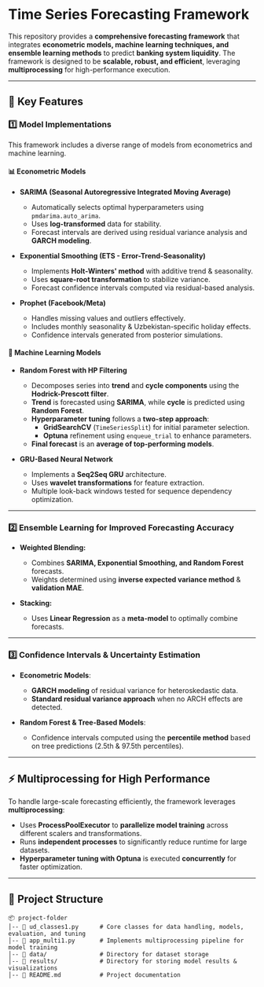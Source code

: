 # **Time Series Forecasting Framework**

This repository provides a **comprehensive forecasting framework** that integrates **econometric models, machine learning techniques, and ensemble learning methods** to predict **banking system liquidity**. The framework is designed to be **scalable, robust, and efficient**, leveraging **multiprocessing** for high-performance execution.

---

## **📌 Key Features**

### **1️⃣ Model Implementations**
This framework includes a diverse range of models from econometrics and machine learning.

#### **📊 Econometric Models**
- **SARIMA (Seasonal Autoregressive Integrated Moving Average)**  
  - Automatically selects optimal hyperparameters using `pmdarima.auto_arima`.  
  - Uses **log-transformed** data for stability.  
  - Forecast intervals are derived using residual variance analysis and **GARCH modeling**.

- **Exponential Smoothing (ETS - Error-Trend-Seasonality)**  
  - Implements **Holt-Winters' method** with additive trend & seasonality.  
  - Uses **square-root transformation** to stabilize variance.  
  - Forecast confidence intervals computed via residual-based analysis.

- **Prophet (Facebook/Meta)**  
  - Handles missing values and outliers effectively.  
  - Includes monthly seasonality & Uzbekistan-specific holiday effects.  
  - Confidence intervals generated from posterior simulations.

#### **🤖 Machine Learning Models**
- **Random Forest with HP Filtering**  
  - Decomposes series into **trend** and **cycle components** using the **Hodrick-Prescott filter**.  
  - **Trend** is forecasted using **SARIMA**, while **cycle** is predicted using **Random Forest**.  
  - **Hyperparameter tuning** follows a **two-step approach**:
    - **GridSearchCV** (`TimeSeriesSplit`) for initial parameter selection.
    - **Optuna** refinement using `enqueue_trial` to enhance parameters.
  - **Final forecast** is an **average of top-performing models**.

- **GRU-Based Neural Network**  
  - Implements a **Seq2Seq GRU** architecture.  
  - Uses **wavelet transformations** for feature extraction.  
  - Multiple look-back windows tested for sequence dependency optimization.

---

### **2️⃣ Ensemble Learning for Improved Forecasting Accuracy**
- **Weighted Blending:**  
  - Combines **SARIMA, Exponential Smoothing, and Random Forest** forecasts.  
  - Weights determined using **inverse expected variance method** & **validation MAE**.

- **Stacking:**  
  - Uses **Linear Regression** as a **meta-model** to optimally combine forecasts.

---

### **3️⃣ Confidence Intervals & Uncertainty Estimation**
- **Econometric Models**:  
  - **GARCH modeling** of residual variance for heteroskedastic data.  
  - **Standard residual variance approach** when no ARCH effects are detected.

- **Random Forest & Tree-Based Models**:  
  - Confidence intervals computed using the **percentile method** based on tree predictions (2.5th & 97.5th percentiles).

---

## **⚡ Multiprocessing for High Performance**
To handle large-scale forecasting efficiently, the framework leverages **multiprocessing**:
- Uses **ProcessPoolExecutor** to **parallelize model training** across different scalers and transformations.  
- Runs **independent processes** to significantly reduce runtime for large datasets.  
- **Hyperparameter tuning with Optuna** is executed **concurrently** for faster optimization.

---

## **📂 Project Structure**
```plaintext
📦 project-folder
│-- 📄 ud_classes1.py      # Core classes for data handling, models, evaluation, and tuning
│-- 📄 app_multi1.py       # Implements multiprocessing pipeline for model training
│-- 📂 data/               # Directory for dataset storage
│-- 📂 results/            # Directory for storing model results & visualizations
│-- 📜 README.md           # Project documentation
